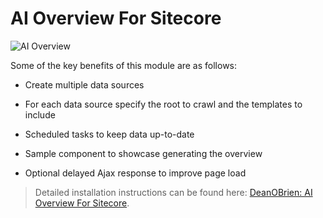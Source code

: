 # AI Overview For Sitecore

![AI Overview](https://deanobrien.uk/wp-content/uploads/2025/04/ai-overview-black-border.jpg)

Some of the key benefits of this module are as follows: 

 - Create multiple data sources
   
 - For each data source specify the root to crawl and the templates to include
   
 - Scheduled tasks to keep data up-to-date
   
 - Sample component to showcase generating the overview
   
 - Optional delayed Ajax response to improve page load

> Detailed installation instructions can be found here: [DeanOBrien: AI Overview For Sitecore](https://deanobrien.uk/ai-overview-for-sitecore-module/).
